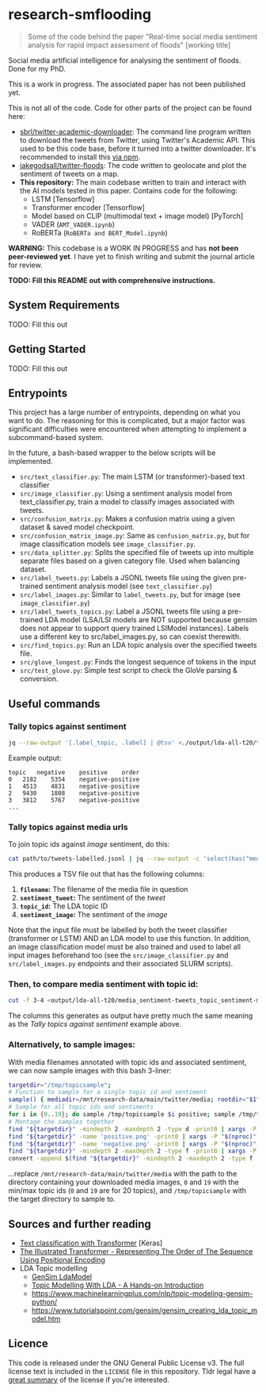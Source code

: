 # research-smflooding

> Some of the code behind the paper "Real-time social media sentiment analysis for rapid impact assessment of floods" [working title]


Social media artificial intelligence for analysing the sentiment of floods. Done for my PhD.

This is a work in progress. The associated paper has not been published yet.

This is not all of the code. Code for other parts of the project can be found here:

 - [sbrl/twitter-academic-downloader](https://github.com/sbrl/twitter-academic-downloader): The command line program written to download the tweets from Twitter, using Twitter's Academic API. This used to be this code base, before it turned into a twitter downloader. It's recommended to install this [via npm](https://www.npmjs.com/package/twitter-academic-downloader).
 - [jakegodsall/twitter-floods](https://github.com/jakegodsall/twitter-floods): The code written to geolocate and plot the sentiment of tweets on a map.
 - **This repository:** The main codebase written to train and interact with the AI models tested in this paper. Contains code for the following:
     - LSTM [Tensorflow]
     - Transformer encoder [Tensorflow]
     - Model based on CLIP (multimodal text + image model) [PyTorch]
     - VADER (`AMT_VADER.ipynb`)
     - RoBERTa (`RoBERTa and BERT_Model.ipynb`)


**WARNING:** This codebase is a WORK IN PROGRESS and has **not been peer-reviewed yet**. I have yet to finish writing and submit the journal article for review.


**TODO: Fill this README out with comprehensive instructions.**

## System Requirements
TODO: Fill this out


## Getting Started
TODO: Fill this out


## Entrypoints
This project has a large number of entrypoints, depending on what you want to do. The reasoning for this is complicated, but a major factor was significant difficulties were encountered when attempting to implement a subcommand-based system.

In the future, a bash-based wrapper to the below scripts will be implemented.

 - `src/text_classifier.py`: The main LSTM (or transformer)-based text classifier
 - `src/image_classifier.py`: Using a sentiment analysis model from text_classifier.py, train a model to classify images associated with tweets.
 - `src/confusion_matrix.py`: Makes a confusion matrix using a given dataset & saved model checkpoint.
 - `src/confusion_matrix_image.py`: Same as `confusion_matrix.py`, but for image classification models see `image_classifier.py`.
 - `src/data_splitter.py`: Splits the specified file of tweets up into multiple separate files based on a given category file. Used when balancing dataset.
 - `src/label_tweets.py`: Labels a JSONL tweets file using the given pre-trained sentiment analysis model (see `text_classifier.py`)
 - `src/label_images.py`: Similar to `label_tweets.py`, but for image (see `image_classifier.py`)
 - `src/label_tweets_topics.py`: Label a JSONL tweets file using a pre-trained LDA model (LSA/LSI models are NOT supported because gensim does not appear to support query trained LSIModel instances). Labels use a different key to src/label_images.py, so can coexist therewith.
 - `src/find_topics.py`: Run an LDA topic analysis over the specified tweets file.
 - `src/glove_longest.py`: Finds the longest sequence of tokens in the input
 - `src/test_glove.py`: Simple test script to check the GloVe parsing & conversion.


## Useful commands

### Tally topics against sentiment
```bash
jq --raw-output '[.label_topic, .label] | @tsv' <./output/lda-all-t20/tweets-all-new-20220117-labelled.jsonl | sort | uniq -c | sort -k2,2n -k3 | paste -s -d' \n' | awk 'BEGIN { OFS="\t"; print("topic", "negative", "positive", "order"); } { print($2, $1, $4, $3 "-" $6); }'
```

Example output:

```
topic	negative	positive	order
0	2182	5354	negative-positive
1	4513	4831	negative-positive
2	9430	1808	negative-positive
3	3812	5767	negative-positive
...
```

### Tally topics against media urls
To join topic ids against *image* sentiment, do this:

```bash
cat path/to/tweets-labelled.jsonl | jq --raw-output -c 'select(has("media")) | [ .label, .label_topic, (.media[] | select(.type=="photo") | .url) ] | @tsv' | awk 'BEGIN{OFS="\t";} {for(i=3; i<NF; i++) { sub(".*/", "", $i); print($i, $1, $2); }}' | csvjoin -c 1 -H -t - path/to/media-labels.tsv | sed -e '1s/.*/filename,sentiment_tweet,topic_id,sentiment_image/' | tr "," "\t" >path/to/output.jsonl
```

This produces a TSV file out that has the following columns:

1.  **`filename`:** The filename of the media file in question
2.  **`sentiment_tweet`:** The sentiment of the _tweet_
3.  **`topic_id`:** The LDA topic ID
4.  **`sentiment_image`:** The sentiment of the _image_

Note that the input file must be labelled by both the tweet classifier (transformer or LSTM) AND an LDA model to use this function. In addition, an image classification model must be also trained and used to label all input images beforehand too (see the `src/image_classifier.py` and `src/label_images.py` endpoints and their associated SLURM scripts).

### Then, to compare media sentiment with topic id:
```bash
cut -f 3-4 <output/lda-all-t20/media_sentiment-tweets_topic_sentiment-media.tsv | tail -n +2 | sort -n | uniq -c | sort -k2,2n -k 3,3 | paste -s -d' \n' | awk 'BEGIN { OFS="\t"; print("topic", "media-negative", "media-positive", "order"); } { print($2, $1, $4, $3 "-" $6); }' >output/lda-all-t20/topics-media-sentiments.tsv
```

The columns this generates as output have pretty much the same meaning as the *Tally topics against sentiment* example above.

### Alternatively, to sample images:
With media filenames annotated with topic ids and associated sentiment, we can now sample images with this bash 3-liner:

```bash
targetdir="/tmp/topicsample";
# Function to sample for a single topic id and sentiment
sample() { mediadir=/mnt/research-data/main/twitter/media; rootdir="$1"; number="$2"; sentiment="$3"; mkdir -p "${rootdir}/${number}/${sentiment}"; tail -n+2 media_sentiment-tweets_topic_sentiment-media.tsv | awk -v "sentiment=${sentiment}" -v "number=${number}" '$3 == number && $4 == sentiment { print $1 }' | shuf | head | xargs -I {} cp "${mediadir}/{}" "${rootdir}/${number}/${sentiment}/{}"; }
# Sample for all topic ids and sentiments
for i in {0..19}; do sample /tmp/topicsample $i positive; sample /tmp/topicsample $i negative; done
# Montage the samples together
find "${targetdir}" -mindepth 2 -maxdepth 2 -type d -print0 | xargs -P "$(nproc)" -0 -I {} sh -c 'dir="{}"; echo "${dir}"; montage $(find "${dir}" -type f) -geometry 512x512+10+10 -tile 10x1 "${dir}.png"';
find "${targetdir}" -name 'positive.png' -print0 | xargs -P "$(nproc)" -0 -n1 mogrify -bordercolor '#43ad29' -border 25x25;
find "${targetdir}" -name 'negative.png' -print0 | xargs -P "$(nproc)" -0 -n1 mogrify -bordercolor '#ad2929' -border 25x25;
find "${targetdir}" -mindepth 2 -maxdepth 2 -type f -print0 | xargs -P "$(nproc)" -0 -I {} sh -c 'file="{}"; convert "${file}" -gravity center -pointsize 100 -size 500x140 label:"$(basename "$(dirname "${file}")") $(basename "${file%.*}")" -append -resize 9999x375 "${file}.png"; mv -f "${file}.png" "${file}";';
convert -append $(find "${targetdir}" -mindepth 2 -maxdepth 2 -type f | sort -t '/' -k 4,4n -k 5,5) /tmp/result.jpeg
```

...replace `/mnt/research-data/main/twitter/media` with the path to the directory containing your downloaded media images, `0` and `19` with the min/max topic ids (`0` and `19` are for 20 topics), and `/tmp/topicsample` with the target directory to sample to.



## Sources and further reading
 - [Text classification with Transformer](https://keras.io/examples/nlp/text_classification_with_transformer/) [Keras]
 - [The Illustrated Transformer - Representing The Order of The Sequence Using Positional Encoding](https://jalammar.github.io/illustrated-transformer/#representing-the-order-of-the-sequence-using-positional-encoding)
 - LDA Topic modelling
     - [GenSim LdaModel](https://radimrehurek.com/gensim/models/ldamodel.html)
     - [Topic Modelling With LDA - A Hands-on Introduction](https://www.analyticsvidhya.com/blog/2021/07/topic-modelling-with-lda-a-hands-on-introduction/)
     - <https://www.machinelearningplus.com/nlp/topic-modeling-gensim-python/>
     - <https://www.tutorialspoint.com/gensim/gensim_creating_lda_topic_model.htm>


## Licence
This code is released under the GNU General Public License v3. The full license text is included in the `LICENSE` file in this repository. Tldr legal have a [great summary](https://tldrlegal.com/license/gnu-general-public-license-v3-(gpl-3)) of the license if you're interested.
